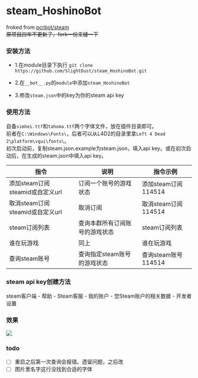 # steam_HoshinoBot
froked from [pcrbot/steam](https://github.com/SlightDust/steam.git)  
~~原项目四年不更新了，fork一份来缝一下~~

### 安装方法

- 1.在module目录下执行 `git clone https://github.com/SlightDust/steam_HoshinoBot.git`

- 2.在`__bot__.py`的`module`中添加`steam_HoshinoBot`

- 3.修改`steam.json`中的key为你的steam api key

### 使用方法
自备`simhei.ttf`和`tahoma.ttf`两个字体文件，放在插件目录即可。  
前者在`C:\Windows\Fonts\`，后者可以从L4D2的目录里拿`Left 4 Dead 2\platform\vgui\fonts\`。  
初次启动前，复制steam.json.example为steam.json，填入api key。或在初次启动后，在生成的steam.json中填入api key。  

|指令|说明|指令示例|
|----|----|----|
| 添加steam订阅 steamid或自定义url | 订阅一个账号的游戏状态 | 添加steam订阅 114514 |
| 取消steam订阅 steamid或自定义url | 取消订阅 | 取消steam订阅 114514 |
| steam订阅列表 | 查询本群所有订阅账号的游戏状态 | steam订阅列表 |
| 谁在玩游戏 | 同上 | 谁在玩游戏 |
| 查询steam账号 | 查询指定steam账号的游戏状态 | 查询steam账号 114514 |

### steam api key创建方法
steam客户端 - 帮助 - Steam客服 - 我的账户 - 您Steam账户的相关数据 - 开发者设置

### 效果
![](https://s2.loli.net/2024/03/24/WwR3FZuABXoSMTj.png)

### todo
- [ ] 重启之后第一次查询会报错。遗留问题，之后改
- [ ] 图片里名字这行没找到合适的字体